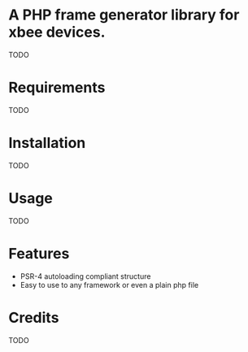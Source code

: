 A PHP frame generator library for xbee devices.
=========================
TODO  

Requirements
============
TODO  

Installation
============
TODO  

Usage
=====
TODO  

Features
========

* PSR-4 autoloading compliant structure
* Easy to use to any framework or even a plain php file

Credits
=======
TODO  
